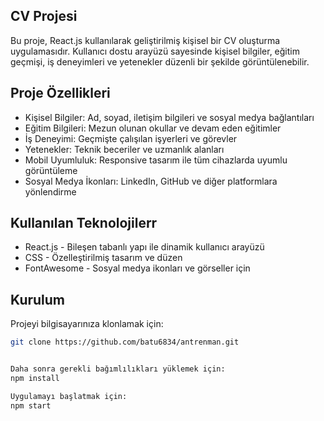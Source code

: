 ## CV Projesi

Bu proje, React.js kullanılarak geliştirilmiş kişisel bir CV oluşturma uygulamasıdır. Kullanıcı dostu arayüzü sayesinde kişisel bilgiler, eğitim geçmişi, iş deneyimleri ve yetenekler düzenli bir şekilde görüntülenebilir.

## Proje Özellikleri

- Kişisel Bilgiler: Ad, soyad, iletişim bilgileri ve sosyal medya bağlantıları
- Eğitim Bilgileri: Mezun olunan okullar ve devam eden eğitimler
- İş Deneyimi: Geçmişte çalışılan işyerleri ve görevler
- Yetenekler: Teknik beceriler ve uzmanlık alanları
- Mobil Uyumluluk: Responsive tasarım ile tüm cihazlarda uyumlu görüntüleme
- Sosyal Medya İkonları: LinkedIn, GitHub ve diğer platformlara yönlendirme

## Kullanılan Teknolojilerr

- React.js - Bileşen tabanlı yapı ile dinamik kullanıcı arayüzü
- CSS - Özelleştirilmiş tasarım ve düzen
- FontAwesome - Sosyal medya ikonları ve görseller için

## Kurulum

Projeyi bilgisayarınıza klonlamak için:

```bash
git clone https://github.com/batu6834/antrenman.git


Daha sonra gerekli bağımlılıkları yüklemek için:
npm install

Uygulamayı başlatmak için:
npm start
